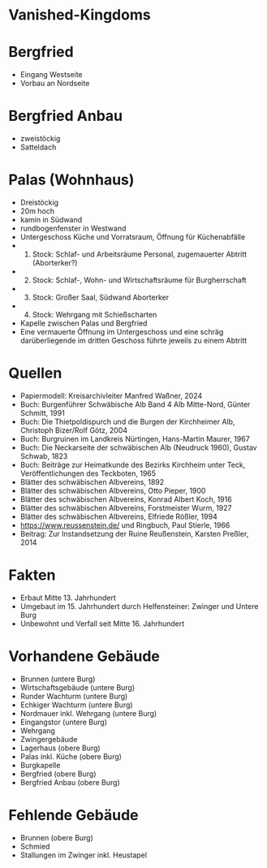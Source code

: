 # Vanished-Kingdoms
# Bergfried
- Eingang Westseite
- Vorbau an Nordseite
# Bergfried Anbau
- zweistöckig
- Satteldach
# Palas (Wohnhaus)
- Dreistöckig
- 20m hoch
- kamin in Südwand
- rundbogenfenster in Westwand
- Untergeschoss Küche und Vorratsraum, Öffnung für Küchenabfälle
- 1. Stock: Schlaf- und Arbeitsräume Personal, zugemauerter Abtritt (Aborterker?)
- 2. Stock: Schlaf-, Wohn- und Wirtschaftsräume für Burgherrschaft
- 3. Stock: Großer Saal, Südwand Aborterker
- 4. Stock: Wehrgang mit Schießscharten
- Kapelle zwischen Palas und Bergfried
- Eine vermauerte Öffnung im Untergeschoss und eine schräg darüberliegende im dritten Geschoss führte jeweils zu einem Abtritt

# Quellen
- Papiermodell: Kreisarchivleiter Manfred Waßner, 2024
- Buch: Burgenführer Schwäbische Alb Band 4 Alb Mitte-Nord, Günter Schmitt, 1991
- Buch: Die Thietpoldispurch und die Burgen der Kirchheimer Alb, Christoph Bizer/Rolf Götz, 2004
- Buch: Burgruinen im Landkreis Nürtingen, Hans-Martin Maurer, 1967
- Buch: Die Neckarseite der schwäbischen Alb (Neudruck 1960), Gustav Schwab, 1823
- Buch: Beiträge zur Heimatkunde des Bezirks Kirchheim unter Teck, Veröffentlichungen des Teckboten, 1965
- Blätter des schwäbischen Albvereins, 1892
- Blätter des schwäbischen Albvereins, Otto Pieper, 1900
- Blätter des schwäbischen Albvereins, Konrad Albert Koch, 1916
- Blätter des schwäbischen Albvereins, Forstmeister Wurm, 1927
- Blätter des schwäbischen Albvereins, Elfriede Rößler, 1994
- https://www.reussenstein.de/ und Ringbuch, Paul Stierle, 1966
- Beitrag: Zur Instandsetzung der Ruine Reußenstein, Karsten Preßler, 2014

# Fakten
- Erbaut Mitte 13. Jahrhundert
- Umgebaut im 15. Jahrhundert durch Helfensteiner: Zwinger und Untere Burg
- Unbewohnt und Verfall seit Mitte 16. Jahrhundert


# Vorhandene Gebäude
- Brunnen (untere Burg)
- Wirtschaftsgebäude (untere Burg)
- Runder Wachturm (untere Burg)
- Echkiger Wachturm (untere Burg)
- Nordmauer inkl. Wehrgang (untere Burg)
- Eingangstor (untere Burg)
- Wehrgang
- Zwingergebäude
- Lagerhaus (obere Burg)
- Palas inkl. Küche (obere Burg)
- Burgkapelle
- Bergfried (obere Burg)
- Bergfried Anbau (obere Burg)

# Fehlende Gebäude
- Brunnen (obere Burg)
- Schmied
- Stallungen im Zwinger inkl. Heustapel
